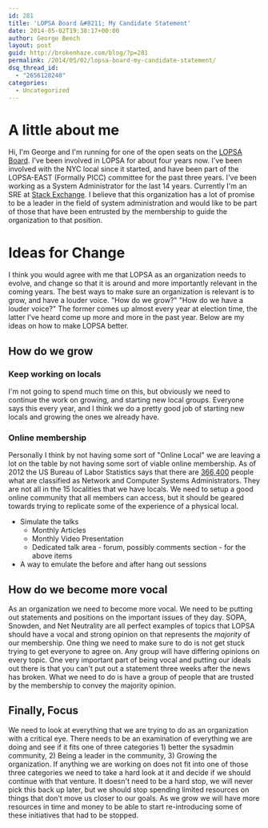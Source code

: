 ```yaml
---
id: 281
title: 'LOPSA Board &#8211; My Candidate Statement'
date: 2014-05-02T19:38:17+00:00
author: George Beech
layout: post
guid: http://brokenhaze.com/blog/?p=281
permalink: /2014/05/02/lopsa-board-my-candidate-statement/
dsq_thread_id:
  - "2656128240"
categories:
  - Uncategorized
---
```

A little about me
=================

Hi, I'm George and I'm running for one of the open seats on the [LOPSA Board](https://lopsa.org/board). I've been involved in LOPSA for about four years now. I've been involved with the NYC local since it started, and have been part of the LOPSA-EAST (Formally PICC) committee for the past three years. I've been working as a System Administrator for the last 14 years. Currently I'm an SRE at [Stack Exchange](http://stackexchange.com). I believe that this organization has a lot of promise to be a leader in the field of system administration and would like to be part of those that have been entrusted by the membership to guide the organization to that position.
<!--more-->

Ideas for Change
================

I think you would agree with me that LOPSA as an organization needs to evolve, and change so that it is around and more importantly relevant in the coming years. The best ways to make sure an organization is relevant is to grow, and have a louder voice. "How do we grow?" "How do we have a louder voice?" The former comes up almost every year at election time, the latter I've heard come up more and more in the past year. Below are my ideas on how to make LOPSA better.

How **do** we grow
------------------

### Keep working on locals

I'm not going to spend much time on this, but obviously we need to continue the work on growing, and starting new local groups. Everyone says this every year, and I think we do a pretty good job of starting new locals and growing the ones we already have.

### Online membership

Personally I think by not having some sort of "Online Local" we are leaving a lot on the table by not having some sort of viable online membership. As of 2012 the US Bureau of Labor Statistics says that there are [366,400](http://www.bls.gov/ooh/computer-and-information-technology/network-and-computer-systems-administrators.htm) people what are classified as Network and Computer Systems Administrators. They are not all in the 15 localities that we have locals. We need to setup a good online community that all members can access, but it should be geared towards trying to replicate some of the experience of a physical local.

* Simulate the talks
  * Monthly Articles
  * Monthly Video Presentation
  * Dedicated talk area - forum, possibly comments section - for the above items
* A way to emulate the before and after hang out sessions

How do we become more vocal
---------------------------

As an organization we need to become more vocal. We need to be putting out statements and positions on the important issues of they day. SOPA, Snowden, and Net Neutrality are all perfect examples of topics that LOPSA should have a vocal and strong opinion on that represents the _majority_ of our membership. One thing we need to make sure to do is not get stuck trying to get everyone to agree on. Any group will have differing opinions on every topic. One very important part of being vocal and putting our ideals out there is that you can't put out a statement three weeks after the news has broken. What we need to do is have a group of people that are trusted by the membership to convey the majority opinion.

Finally, Focus
--------------

We need to look at everything that we are trying to do as an organization with a critical eye. There needs to be an examination of everything we are doing and see if it fits one of three categories 1) better the sysadmin community, 2) Being a leader in the community, 3) Growing the organization. If anything we are working on does not fit into one of those three categories we need to take a hard look at it and decide if we should continue with that venture. It doesn't need to be a hard stop, we will never pick this back up later, but we should stop spending limited resources on things that don't move us closer to our goals. As we grow we will have more resources in time and money to be able to start re-introducing some of these initiatives that had to be stopped.